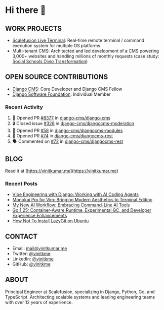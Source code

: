 # Hi there 👋

## WORK PROJECTS

- [Scalefusion Live Terminal](https://help.scalefusion.com/v1/docs/remotely-access-live-terminal-on-macos-devices): Real-time remote terminal / command execution system for multiple OS platforms
- Multi-tenant CMS: Architected and led development of a CMS powering 3,000+ websites and handling millions of monthly requests (case study: [Social Schools Divio Transformation](https://www.divio.com/case-studies/social-schools-divio-transformation/))

## OPEN SOURCE CONTRIBUTIONS

- [Django CMS](https://github.com/django-cms/django-cms): Core Developer and Django CMS Fellow
- [Django Software Foundation](https://www.djangoproject.com/foundation/): Individual Member

### Recent Activity

<!--START_SECTION:activity-->
1. 💪 Opened PR [#8377](undefined) in [django-cms/django-cms](https://github.com/django-cms/django-cms)
2. 🔒 Closed issue [#326](https://github.com/django-cms/djangocms-moderation/issues/326) in [django-cms/djangocms-moderation](https://github.com/django-cms/djangocms-moderation)
3. 💪 Opened PR [#58](undefined) in [django-cms/djangocms-modules](https://github.com/django-cms/djangocms-modules)
4. 💪 Opened PR [#74](undefined) in [django-cms/djangocms-rest](https://github.com/django-cms/djangocms-rest)
5. 🗣 Commented on [#72](https://github.com/django-cms/djangocms-rest/pull/72#issuecomment-3446665696) in [django-cms/djangocms-rest](https://github.com/django-cms/djangocms-rest)
<!--END_SECTION:activity-->

## BLOG

Read it at [https://vinitkumar.me](https://vinitkumar.me)

### Recent Posts

<!-- BLOG-POST-LIST:START -->
- [Vibe Engineering with Django: Working with AI Coding Agents](https://vinitkumar.me/vibe-engineering/)
- [Monokai Pro for Vim: Bringing Modern Aesthetics to Terminal Editing](https://vinitkumar.me/monokai-pro-vim-colorscheme/)
- [My New AI Workflow: Embracing Command-Line AI Tools](https://vinitkumar.me/new-ai-workflow/)
- [Go 1.25: Container-Aware Runtime, Experimental GC, and Developer Experience Enhancements](https://vinitkumar.me/go-1.25/)
- [How Not To Install LazyGit on Ubuntu](https://vinitkumar.me/til/snap-lazygit/)
<!-- BLOG-POST-LIST:END -->

## CONTACT

- Email: [mail@vinitkumar.me](mailto:mail@vinitkumar.me)
- Twitter: [@vinitkme](https://twitter.com/vinitkme)
- LinkedIn: [@vinitkme](https://linkedin.com/in/vinitkme)
- GitHub: [@vinitkme](https://github.com/vinitkme)

## ABOUT

Principal Engineer at Scalefusion, specializing in Django, Python, Go, and TypeScript. Architecting scalable systems and leading engineering teams with over 12 years of experience.
